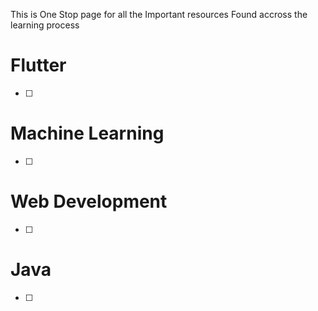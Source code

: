 This is One Stop page for all the Important resources Found accross the learning process

# Flutter 
- [ ]

# Machine Learning 
- [ ] 

# Web Development 
- [ ] 

# Java 
- [ ] 
